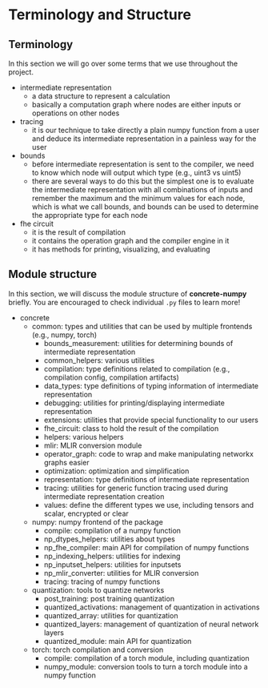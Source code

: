 # Terminology and Structure

## Terminology

In this section we will go over some terms that we use throughout the project.

- intermediate representation
    - a data structure to represent a calculation
    - basically a computation graph where nodes are either inputs or operations on other nodes
- tracing
    - it is our technique to take directly a plain numpy function from a user and deduce its intermediate representation in a painless way for the user
- bounds
    - before intermediate representation is sent to the compiler, we need to know which node will output which type (e.g., uint3 vs uint5)
    - there are several ways to do this but the simplest one is to evaluate the intermediate representation with all combinations of inputs and remember the maximum and the minimum values for each node, which is what we call bounds, and bounds can be used to determine the appropriate type for each node
- fhe circuit
   - it is the result of compilation
   - it contains the operation graph and the compiler engine in it
   - it has methods for printing, visualizing, and evaluating

## Module structure

In this section, we will discuss the module structure of **concrete-numpy** briefly. You are encouraged to check individual `.py` files to learn more!

- concrete
    - common: types and utilities that can be used by multiple frontends (e.g., numpy, torch)
      - bounds_measurement: utilities for determining bounds of intermediate representation
      - common_helpers: various utilities
      - compilation: type definitions related to compilation (e.g., compilation config, compilation artifacts)
      - data_types: type definitions of typing information of intermediate representation
      - debugging: utilities for printing/displaying intermediate representation
      - extensions: utilities that provide special functionality to our users
      - fhe_circuit: class to hold the result of the compilation
      - helpers: various helpers
      - mlir: MLIR conversion module
      - operator_graph: code to wrap and make manipulating networkx graphs easier
      - optimization: optimization and simplification
      - representation: type definitions of intermediate representation
      - tracing: utilities for generic function tracing used during intermediate representation creation
      - values: define the different types we use, including tensors and scalar, encrypted or clear
    - numpy: numpy frontend of the package
        - compile: compilation of a numpy function
        - np_dtypes_helpers: utilities about types
        - np_fhe_compiler: main API for compilation of numpy functions
        - np_indexing_helpers: utilities for indexing
        - np_inputset_helpers: utilities for inputsets
        - np_mlir_converter: utilities for MLIR conversion
        - tracing: tracing of numpy functions
    - quantization: tools to quantize networks
        - post_training: post training quantization
        - quantized_activations: management of quantization in activations
        - quantized_array: utilities for quantization
        - quantized_layers: management of quantization of neural network layers
        - quantized_module: main API for quantization
    - torch: torch compilation and conversion
        - compile: compilation of a torch module, including quantization
        - numpy_module: conversion tools to turn a torch module into a numpy function

